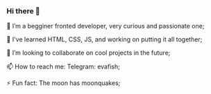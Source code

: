 ### Hi there 👋



  🔭 I’m a begginer fronted developer, very curious and passionate one;
  
  🌱 I've learned HTML, CSS, JS, and working on putting it all together;
  
  👯 I’m looking to collaborate on cool projects in the future;
  
  📫 How to reach me: Telegram: evafish;
  
  ⚡ Fun fact: The moon has moonquakes;
